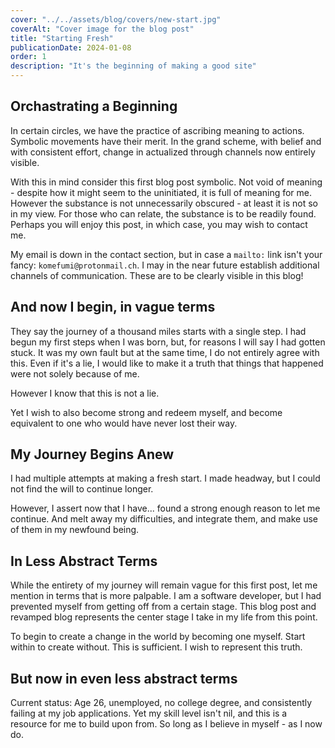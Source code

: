 ```yaml
---
cover: "../../assets/blog/covers/new-start.jpg"
coverAlt: "Cover image for the blog post"
title: "Starting Fresh"
publicationDate: 2024-01-08
order: 1
description: "It's the beginning of making a good site"
---
```


## Orchastrating a Beginning

In certain circles, we have the practice of ascribing meaning to actions. Symbolic movements have their merit. In the grand scheme, with belief and with consistent effort, change in actualized through channels now entirely visible.

With this in mind consider this first blog post symbolic. Not void of meaning - despite how it might seem to the uninitiated, it is full of meaning for me. However the substance is not unnecessarily obscured - at least it is not so in my view. For those who can relate, the substance is to be readily found. Perhaps you will enjoy this post, in which case, you may wish to contact me.

My email is down in the contact section, but in case a `mailto:` link isn't your fancy: `komefumi@protonmail.ch`. I may in the near future establish additional channels of communication. These are to be clearly visible in this blog!

## And now I begin, in vague terms

They say the journey of a thousand miles starts with a single step. I had begun my first steps when I was born, but, for reasons I will say I had gotten stuck. It was my own fault but at the same time, I do not entirely agree with this. Even if it's a lie, I would like to make it a truth that things that happened were not solely because of me.

However I know that this is not a lie.

Yet I wish to also become strong and redeem myself, and become equivalent to one who would have never lost their way.

## My Journey Begins Anew

I had multiple attempts at making a fresh start. I made headway, but I could not find the will to continue longer.

However, I assert now that I have... found a strong enough reason to let me continue. And melt away my difficulties, and integrate them, and make use of them in my newfound being.

## In Less Abstract Terms

While the entirety of my journey will remain vague for this first post, let me mention in terms that is more palpable. I am a software developer, but I had prevented myself from getting off from a certain stage. This blog post and revamped blog represents the center stage I take in my life from this point.

To begin to create a change in the world by becoming one myself. Start within to create without. This is sufficient. I wish to represent this truth.

## But now in even less abstract terms

Current status: Age 26, unemployed, no college degree, and consistently failing at my job applications. Yet my skill level isn't nil, and this is a resource for me to build upon from. So long as I believe in myself - as I now do.
